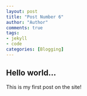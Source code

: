 ```yaml
--- 
layout: post
title: "Post Number 6"
author: "Author"
comments: true
tags:
- jekyll
- code
categories: [Blogging]
---
```


## Hello world...

This is my first post on the site!